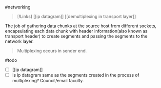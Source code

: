 #networking 

>[!Links]
>[[ip datagram]]
>[[demultiplexing in transport layer]]

The job of gathering data chunks at the source host from different sockets, encapsulating each data chunk with header information(also known as transport header) to create segments and passing the segments to the network layer.

> Multiplexing occurs in sender end.


#todo 

- [ ] [[ip datagram]]
- [ ] Is ip datagram same as the segments created in the process of multiplexing? Council/email faculty.
